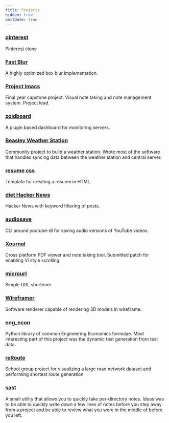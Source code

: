```yaml
---
title: Projects
hidden: true
omitDate: true
---
```


### [qinterest](//github.com/francium/qinterest)
Pinterest clone

### [Fast Blur](//github.com/francium/fast-blur)
A highly optimized box blur implementation.

### [Project Imacs](//github.com/projectimacs/imacs)
Final year capstone project. Visual note taking and note management system. Project lead.

### [zoidboard](//github.com/francium/zoidboard)
A plugin based dashboard for monitoring servers.

### [Beasley Weather Station](//github.com/beasley-weather)
Community project to build a weather station. Wrote most of the software that
handles syncing data between the weather station and central server.

### [resume css](//github.com/francium/resume-css)
Template for creating a resume in HTML.

### [diet Hacker News](//diethn.gq)
Hacker News with keyword filtering of posts.

### [audiosave](//github.com/francium/audiosave)
CLI around youtube-dl for saving audio versions of YouTube videos.

### [Xournal](https://sourceforge.net/p/xournal/patches/90/)
Cross platform PDF viewer and note taking tool. Submitted patch for enabling Vi
style scrolling.

### [microurl](//github.com/francium/microurl)
Simple URL shortener.

### [Wireframer](//github.com/francium/wireframer)
Software renderer capable of rendering 3D models in wireframe.

### [eng_econ](//github.com/francium/eng_econ)
Python library of common Engineering Economics formulae. Most interesting part of this
project was the dynamic test generation from test data.

### [reRoute](//github.com/francium//reroute)
School group project for visualizing a large road network dataset and performing shortest
route generation.

### [sast](//github.com/francium/sast)
A small utility that allows you to quickly take per-directory notes. Ideas was to be able
to quickly write down a few lines of notes before you step away from a project and be able
to review what you were in the middle of before you left.
